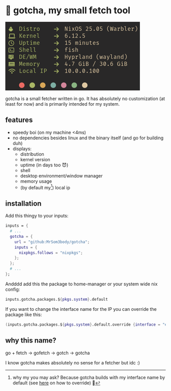 # 🐹 gotcha, my small fetch tool

![preview](.github/assets/preview.png)

gotcha is a small fetcher written in go. It has absolutely no customization (at least for now) and is primarily intended for my system.

## features

- speedy boi (on my machine <4ms)
- no dependencies besides linux and the binary itself (and go for building duh)
- displays:
  - distribution
  - kernel version
  - uptime (in days too 😈)
  - shell
  - desktop environment/window manager
  - memory usage
  - (by default my[^1]) local ip

[^1]: why my you may ask? Because gotcha builds with my interface name by default (see [here](#overrideInterface) on how to override) 🤡

## installation

Add this thingy to your inputs:

```nix
inputs = {
  # ...
  gotcha = {
    url = "github:MrSom3body/gotcha";
    inputs = {
      nixpkgs.follows = "nixpkgs";
    };
  };
  # ...
};
```

Andddd add this the package to home-manager or your system wide nix config:

```nix
inputs.gotcha.packages.${pkgs.system}.default
```

If you want to change the interface name for the IP you can override the package like this:

<a id="overrideInterface"></a>

```nix
(inputs.gotcha.packages.${pkgs.system}.default.override {interface = "ens33";})
```

## why this name?

go + fetch -> gofetch -> gotch -> gotcha

I know gotcha makes absolutely no sense for a fetcher but idc :)
